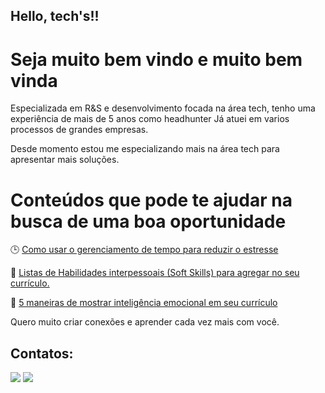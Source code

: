 ## Hello, tech's!!
# Seja muito bem vindo e muito bem vinda 

Especializada em R&S e desenvolvimento focada na área tech, tenho uma experiência de mais de 5 anos como headhunter
Já atuei em varios processos de grandes empresas. 

Desde momento estou me especializando mais na área tech para apresentar mais soluções.


# Conteúdos que pode te ajudar na busca de uma boa oportunidade 

🕒 [Como usar o gerenciamento de tempo para reduzir o estresse](https://web.dio.me/articles/como-usar-o-gerenciamento-de-tempo-para-reduzir-o-estresse?back=%2Farticles&page=1&order=oldest)

📄 [Listas de Habilidades interpessoais (Soft Skills) para agregar no seu currículo.](https://web.dio.me/articles/listas-de-habilidades-interpessoais-soft-skills-para-agregar-no-seu-curriculo?back=%2Farticles&page=1&order=oldest)

🧠 [5 maneiras de mostrar inteligência emocional em seu currículo](https://web.dio.me/articles/5-maneiras-de-mostrar-inteligencia-emocional-em-seu-curriculo?back=%2Farticles&page=1&order=oldest)

Quero muito criar conexões e aprender cada vez mais com você. 

## Contatos:

<div>
<a href = "mailto:fraciele.kuchler@grupomadil.com.br"><img src="https://img.shields.io/badge/Gmail-D14836?style=for-the-badge&logo=gmail&logoColor=white" target="_blank"></a>
<a href = "https://www.linkedin.com/in/francielekuchler/" target="_blank"><img src="https://img.shields.io/badge/-LinkedIn-%230077B5?style=for-the-badge&logo=linkedin&logoColor=white" target="_blank"></a>   
</div>
